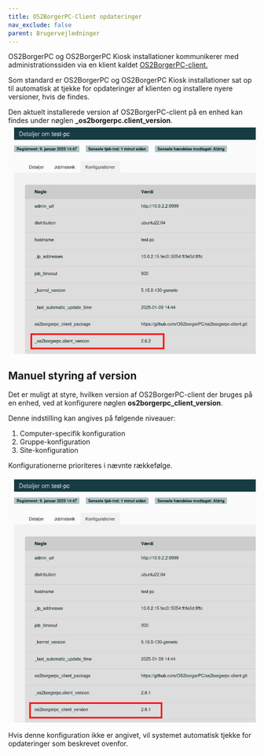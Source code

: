 ```yaml
---
title: OS2BorgerPC-Client opdateringer
nav_exclude: false
parent: Brugervejledninger
---
```


OS2BorgerPC og OS2BorgerPC Kiosk installationer kommunikerer med administrationssiden via en klient kaldet <a href="https://github.com/os2borgerpc/os2borgerpc-client" target="_blank" rel="noopener">OS2BorgerPC-client.</a>

Som standard er OS2BorgerPC og OS2BorgerPC Kiosk installationer sat op til automatisk at tjekke for opdateringer af klienten og installere nyere versioner, hvis de findes.

Den aktuelt installerede version af OS2BorgerPC-client på en enhed kan findes under nøglen **_os2borgerpc.client_version**.
![Installeret version af os2borgerpc-client](/assets/images/brugervejledninger/os2borgerpc-client_installed.png)

## Manuel styring af version
Det er muligt at styre, hvilken version af OS2BorgerPC-client der bruges på en enhed, ved at konfigurere nøglen **os2borgerpc_client_version**.

Denne indstilling kan angives på følgende niveauer:

1. Computer-specifik konfiguration
2. Gruppe-konfiguration
3. Site-konfiguration

Konfigurationerne prioriteres i nævnte rækkefølge.

![Ønsket version af os2borgerpc-client](/assets/images/brugervejledninger/os2borgerpc-client_desired.png)

Hvis denne konfiguration ikke er angivet, vil systemet automatisk tjekke for opdateringer som beskrevet ovenfor.

